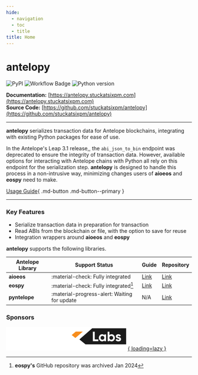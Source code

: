 ```yaml
---
hide:
  - navigation
  - toc
  - title
title: Home
---
```


# antelopy
![PyPI](https://img.shields.io/pypi/v/antelopy?label=PyPI) ![Workflow Badge](https://github.com/stuckatsixpm/antelopy/actions/workflows/main.yml/badge.svg?branch=main) ![Python version](https://img.shields.io/badge/python-3.8%20%7C%203.9%20%7C%203.10%20%7C%203.11%20%7C%203.12-blue)

**Documentation:** [https://antelopy.stuckatsixpm.com](https://antelopy.stuckatsixpm.com)  
**Source Code:** [https://github.com/stuckatsixpm/antelopy](https://github.com/stuckatsixpm/antelopy)  

-----------------

**antelopy** serializes transaction data for Antelope blockchains, integrating with existing Python packages for ease of use.

In the Antelope's Leap 3.1 release,, the `abi_json_to_bin` endpoint was deprecated to ensure the integrity of transaction data. However, available options for interacting with Antelope chains with Python all rely on this endpoint for the serialization step. **antelopy** is designed to handle this process in a non-intrusive way, minimizing changes users of **aioeos** and **eospy** need to make.

[Usage Guide](usage/index.md){ .md-button .md-button--primary }

-----------------


### Key Features

* Serialize transaction data in preparation for transaction  
* Read ABIs from the blockchain or file, with the option to save for reuse  
* Integration wrappers around **aioeos** and **eospy**  

**antelopy** supports the following libraries.

| Antelope Library | Support Status                    | Guide                   | Repository                                                                 |
| ---------------- | --------------------------------- | ----------------------- | -------------------------------------------------------------------------- |
| **aioeos**       | :material-check: Fully integrated | [Link](usage/aioeos.md) | [Link](https://github.com/ulamlabs/aioeos/)                                |
| **eospy**        | :material-check: Fully integrated[^1]  | [Link](usage/eospy.md)  | [Link](https://github.com/eosnewyork/eospy) |
| **pyntelope**    | :material-progress-alert: Waiting for update   | N/A                     | [Link](https://github.com/FACINGS/pyntelope/)                              |


### Sponsors

[![WAX Labs](_resources/wax_labs_logo.svg){ loading=lazy }](https://labs.wax.io/)


[^1]: **eospy's** GitHub repository was archived Jan 2024